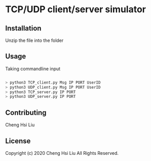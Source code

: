 # TCP/UDP client/server simulator


## Installation

Unzip the file into the folder


## Usage

Taking commandline input

```python

> python3 TCP_client.py Msg IP PORT UserID
> python3 UDP_client.py Msg IP PORT UserID
> python3 TCP_server.py IP PORT
> python3 UDP_server.py IP PORT
```

## Contributing
Cheng Hsi Liu

## License
Copyright (c) 2020 Cheng Hsi Liu All Rights Reserved.